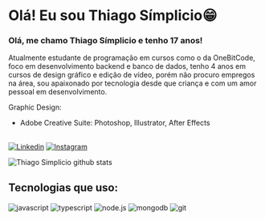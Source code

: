 
# Olá! Eu sou Thiago Símplicio😁

### Olá, me chamo Thiago Símplicio e tenho 17 anos!

Atualmente estudante de programação em cursos como o da OneBitCode, foco em desenvolvimento backend e banco de dados, tenho 4 anos em cursos de design gráfico e edição de vídeo, porém não procuro empregos na área, sou apaixonado por tecnologia desde que criança e com um amor pessoal em desenvolvimento.


Graphic Design:
- Adobe Creative Suite: Photoshop, Illustrator,  After Effects


<br/>[![Linkedin](https://img.shields.io/badge/LinkedIn-0077B5?style=for-the-badge&logo=linkedin&logoColor=white)](https://www.linkedin.com/in/thiago-simplicio-163a17270/)
[![Instagram](https://img.shields.io/badge/Instagram-E4405F?style=for-the-badge&logo=instagram&logoColor=white)](https://www.instagram.com/thiago_sbda/)

![Thiago Simplicio github stats](https://github-readme-stats.vercel.app/api?username=thiagosbda-dev&show_icons=true&theme=transparent)

## Tecnologias que uso:

<div style="display: inline_block">
  <img align="center" alt="javascript" src="https://img.shields.io/badge/JavaScript-323330?style=for-the-badge&logo=javascript&logoColor=F7DF1E">
  <img align="center" alt="typescript" src="https://img.shields.io/badge/TypeScript-007ACC?style=for-the-badge&logo=typescript&logoColor=white">
  <img align="center" alt="node.js" src="https://img.shields.io/badge/Node.js-43853D?style=for-the-badge&logo=node.js&logoColor=white">
  <img align="center" alt="mongodb" src="https://img.shields.io/badge/MongoDB-4EA94B?style=for-the-badge&logo=mongodb&logoColor=white">
  <img align="center" alt="git" src="https://img.shields.io/badge/GIT-E44C30?style=for-the-badge&logo=git&logoColor=white">
<div/>
